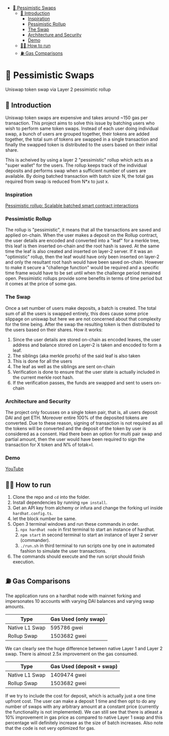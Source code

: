 - [📜 Pessimistic Swaps](#-pessimistic-swaps)
  - [📝 Introduction](#-introduction)
    - [Inspiration](#inspiration)
    - [Pessimistic Rollup](#pessimistic-rollup)
    - [The Swap](#the-swap)
    - [Architecture and Security](#architecture-and-security)
    - [Demo](#demo)
  - [🏃‍♂️ How to run](#️-how-to-run)
  - [⛽️ Gas Comparisons](#️-gas-comparisons)

# 📜 Pessimistic Swaps

Uniswap token swap via Layer 2 pessimistic rollup

## 📝 Introduction

Uniswap token swaps are expensive and takes around ~150 gas per transaction. This project aims to solve this issue by batching users who wish to perform same token swaps. Instead of each user doing individual swap, a bunch of users are grouped together, their tokens are added together, the total sum of tokens are swapped in a single transaction and finally the swapped token is distributed to the users based on their initial share.

This is acheived by using a layer 2 "pessimistic" rollup which acts as a "super wallet" for the users. The rollup keeps track of the individual deposits and performs swap when a sufficient number of users are available. By doing batched transaction with batch size N, the total gas required from swap is reduced from N\*x to just x.

### Inspiration

[Pessimistic rollup: Scalable batched smart contract interactions](https://ethresear.ch/t/pessimistic-rollup-scalable-batched-smart-contract-interactions/7765)

### Pessimistic Rollup

The rollup is "pessimistic", it means that all the transactions are saved and applied on-chain. When the user makes a deposit on the Rollup contract, the user details are encoded and converted into a "leaf" for a merkle tree, this leaf is then inserted on-chain and the root hash is saved. At the same time the leaf is also created and inserted on layer-2 server.
If it was an "optimistic" rollup, then the leaf would have only been inserted on layer-2 and only the resultant root hash would have been saved on-chain. However to make it secure a "challenge function" would be required and a specific time frame would have to be set until when the challenge period remained open.
Pessimistic rollups provide some benefits in terms of time period but it comes at the price of some gas.

### The Swap

Once a set number of users make deposits, a batch is created. The total sum of all the users is swapped entirely, this does cause some price slippage on uniswap but here we are not concerned about that complexity for the time being. After the swap the resulting token is then distributed to the users based on their shares.
How it works:

1. Since the user details are stored on-chain as encoded leaves, the user address and balance stored on Layer-2 is taken and encoded to form a leaf.
2. The siblings (aka merkle proofs) of the said leaf is also taken
3. This is done for all the users
4. The leaf as well as the siblings are sent on-chain
5. Verification is done to ensure that the user state is actually included in the current merkle root hash.
6. If the verification passes, the funds are swapped and sent to users on-chain

### Architecture and Security

The project only focusses on a single token pair, that is, all users deposit DAI and get ETH. Moreover entire 100% of the deposited tokens are converted. Due to these reason, signing of transaction is not required as all the tokens will be converted and the deposit of the token by user is considered as a consent.
Had there been an option for multi pair swap and partial amount, then the user would have been required to sign the transaction for X token and N% of totak=l.

### Demo

[YouTube](https://www.youtube.com/watch?v=KGp5uvnfkTk)

## 🏃‍♂️ How to run

1. Clone the repo and `cd` into the folder.
2. Install dependencies by running `npm install`.
3. Get an API key from alchemy or infura and change the forking url inside `hardhat.config.ts`.
4. let the block number be same.
5. Open 3 terminal windows and run these commands in order.
   1. `npx hardhat node` in first terminal to start an instance of hardhat.
   2. `npm start` in second terminal to start an instance of layer 2 server (commander).
   3. `./run.sh` in third terminal to run scripts one by one in automated fashion to simulate the user transactions.
6. The commands should execute and the run script should finish execution.

## ⛽️ Gas Comparisons

The application runs on a hardhat node with mainnet forking and impersonates 10 accounts with varying DAI balances and varying swap amounts.

| Type           | Gas Used (only swap) |
| -------------- | -------------------- |
| Native L1 Swap | 595786 gwei          |
| Rollup Swap    | 1503682 gwei         |

We can clearly see the huge difference between native Layer 1 and Layer 2 swap. There is almost 2.5x improvement on the gas consumed.

| Type           | Gas Used (deposit + swap) |
| -------------- | ------------------------- |
| Native L1 Swap | 1409474 gwei              |
| Rollup Swap    | 1503682 gwei              |

If we try to include the cost for deposit, which is actually just a one time upfront cost. The user can make a deposit 1 time and then opt to do any number of swaps with any arbitrary amount at a constant price (currently the functionality is not implemented). We can still see that there is atleast a 10% improvement in gas price as compared to native Layer 1 swap and this percentage will definitely increase as the size of batch increases. Also note that the code is not very optimized for gas.
